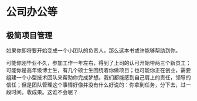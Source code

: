 # 公司办公等

## 极简项目管理

如果你即将要开始变成一个小团队的负责人，那么这本书或许能够帮助到你。

可能你刚毕业不久，参加工作一年左右，得到了上司的认可开始带两三个新员工；可能你是高年级博士生，有几个硕士生围绕着你做项目；也可能你正在创业，需要组建一个小型技术团队来帮助你完成梦想。我们都能感到自己肩上的责任，领导的信任；但是团队管理这个事情好像并没有什么好说的：你拿到任务，分下去，过一段时间，收成果。这谁不会呢？

